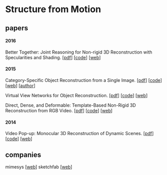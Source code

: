 # Structure from Motion
## papers
#### 2016
 Better Together: Joint Reasoning for Non-rigid 3D Reconstruction with Specularities and Shading. [[pdf](http://www0.cs.ucl.ac.uk/staff/Qi.Liu/bmvc16/better_together.pdf)] [[code](https://github.com/qilon/PangaeaTracking)] [[web](http://www0.cs.ucl.ac.uk/staff/Qi.Liu/bmvc16/better_together.html)]

#### 2015
Category-Specific Object Reconstruction from a Single Image. [[pdf](http://home.isr.uc.pt/~joaoluis/papers/cvpr2015_1.pdf)] [[code](https://github.com/akar43/CategoryShapes)] [[web](https://people.eecs.berkeley.edu/~akar/categoryShapes/)] [[author](http://home.isr.uc.pt/~joaoluis/)]

Virtual View Networks for Object Reconstruction. [[pdf](http://www.eecs.berkeley.edu/~carreira/papers/cvpr2015_2.pdf)] [[code](http://home.isr.uc.pt/~joaoluis/vvn/vvn-release-v1.tgz)] [[web](http://home.isr.uc.pt/~joaoluis/vvn/)]

Direct, Dense, and Deformable: Template-Based Non-Rigid 3D Reconstruction from RGB Video. [[pdf](http://www0.cs.ucl.ac.uk/staff/R.Yu/direct_nrsfm/direct_nrsfm.pdf)] [[code](https://github.com/cvfish/PangaeaTracking)] [[web](http://www0.cs.ucl.ac.uk/staff/R.Yu/direct_nrsfm/direct_nrsfm.html)]

#### 2014
Video Pop-up: Monocular 3D Reconstruction of Dynamic Scenes. [[pdf](http://www0.cs.ucl.ac.uk/staff/R.Yu/video_popup/VideoPopup.pdf)] [[code](https://github.com/cvfish/VideoPopup)] [[web](http://www0.cs.ucl.ac.uk/staff/R.Yu/video_popup/VideoPopup2.html)]

## companies
mimesys   [[web](http://www.mimesysvr.com/index.html)]
sketchfab [[web](https://sketchfab.com/)]
